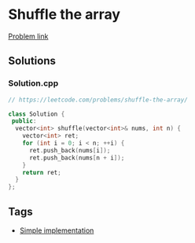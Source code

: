 # Shuffle the array

[Problem link](https://leetcode.com/problems/shuffle-the-array/)

## Solutions


### Solution.cpp
```cpp
// https://leetcode.com/problems/shuffle-the-array/

class Solution {
 public:
  vector<int> shuffle(vector<int>& nums, int n) {
    vector<int> ret;
    for (int i = 0; i < n; ++i) {
      ret.push_back(nums[i]);
      ret.push_back(nums[n + i]);
    }
    return ret;
  }
};
```
## Tags

* [Simple implementation](/README.md#Simple_implementation)

